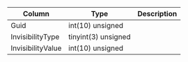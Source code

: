 
Column | Type | Description
--- | --- | ---
Guid | int(10) unsigned | 
InvisibilityType | tinyint(3) unsigned | 
InvisibilityValue | int(10) unsigned | 
